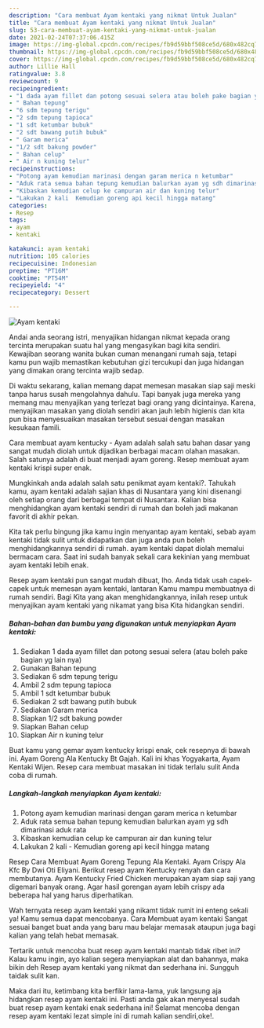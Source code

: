 ```yaml
---
description: "Cara membuat Ayam kentaki yang nikmat Untuk Jualan"
title: "Cara membuat Ayam kentaki yang nikmat Untuk Jualan"
slug: 53-cara-membuat-ayam-kentaki-yang-nikmat-untuk-jualan
date: 2021-02-24T07:37:06.415Z
image: https://img-global.cpcdn.com/recipes/fb9d59bbf508ce5d/680x482cq70/ayam-kentaki-foto-resep-utama.jpg
thumbnail: https://img-global.cpcdn.com/recipes/fb9d59bbf508ce5d/680x482cq70/ayam-kentaki-foto-resep-utama.jpg
cover: https://img-global.cpcdn.com/recipes/fb9d59bbf508ce5d/680x482cq70/ayam-kentaki-foto-resep-utama.jpg
author: Lillie Hall
ratingvalue: 3.8
reviewcount: 9
recipeingredient:
- "1 dada ayam fillet dan potong sesuai selera atau boleh pake bagian yg lain nya"
- " Bahan tepung"
- "6 sdm tepung terigu"
- "2 sdm tepung tapioca"
- "1 sdt ketumbar bubuk"
- "2 sdt bawang putih bubuk"
- " Garam merica"
- "1/2 sdt bakung powder"
- " Bahan celup"
- " Air n kuning telur"
recipeinstructions:
- "Potong ayam kemudian marinasi dengan garam merica n ketumbar"
- "Aduk rata semua bahan tepung kemudian balurkan ayam yg sdh dimarinasi aduk rata"
- "Kibaskan kemudian celup ke campuran air dan kuning telur"
- "Lakukan 2 kali  Kemudian goreng api kecil hingga matang"
categories:
- Resep
tags:
- ayam
- kentaki

katakunci: ayam kentaki 
nutrition: 105 calories
recipecuisine: Indonesian
preptime: "PT16M"
cooktime: "PT54M"
recipeyield: "4"
recipecategory: Dessert

---
```



![Ayam kentaki](https://img-global.cpcdn.com/recipes/fb9d59bbf508ce5d/680x482cq70/ayam-kentaki-foto-resep-utama.jpg)

Andai anda seorang istri, menyajikan hidangan nikmat kepada orang tercinta merupakan suatu hal yang mengasyikan bagi kita sendiri. Kewajiban seorang  wanita bukan cuman menangani rumah saja, tetapi kamu pun wajib memastikan kebutuhan gizi tercukupi dan juga hidangan yang dimakan orang tercinta wajib sedap.

Di waktu  sekarang, kalian memang dapat memesan masakan siap saji meski tanpa harus susah mengolahnya dahulu. Tapi banyak juga mereka yang memang mau menyajikan yang terlezat bagi orang yang dicintainya. Karena, menyajikan masakan yang diolah sendiri akan jauh lebih higienis dan kita pun bisa menyesuaikan masakan tersebut sesuai dengan masakan kesukaan famili. 

Cara membuat ayam kentucky - Ayam adalah salah satu bahan dasar yang sangat mudah diolah untuk dijadikan berbagai macam olahan masakan. Salah satunya adalah di buat menjadi ayam goreng. Resep membuat ayam kentaki krispi super enak.

Mungkinkah anda adalah salah satu penikmat ayam kentaki?. Tahukah kamu, ayam kentaki adalah sajian khas di Nusantara yang kini disenangi oleh setiap orang dari berbagai tempat di Nusantara. Kalian bisa menghidangkan ayam kentaki sendiri di rumah dan boleh jadi makanan favorit di akhir pekan.

Kita tak perlu bingung jika kamu ingin menyantap ayam kentaki, sebab ayam kentaki tidak sulit untuk didapatkan dan juga anda pun boleh menghidangkannya sendiri di rumah. ayam kentaki dapat diolah memalui bermacam cara. Saat ini sudah banyak sekali cara kekinian yang membuat ayam kentaki lebih enak.

Resep ayam kentaki pun sangat mudah dibuat, lho. Anda tidak usah capek-capek untuk memesan ayam kentaki, lantaran Kamu mampu membuatnya di rumah sendiri. Bagi Kita yang akan menghidangkannya, inilah resep untuk menyajikan ayam kentaki yang nikamat yang bisa Kita hidangkan sendiri.

<!--inarticleads1-->

##### Bahan-bahan dan bumbu yang digunakan untuk menyiapkan Ayam kentaki:

1. Sediakan 1 dada ayam fillet dan potong sesuai selera (atau boleh pake bagian yg lain nya)
1. Gunakan  Bahan tepung
1. Sediakan 6 sdm tepung terigu
1. Ambil 2 sdm tepung tapioca
1. Ambil 1 sdt ketumbar bubuk
1. Sediakan 2 sdt bawang putih bubuk
1. Sediakan  Garam merica
1. Siapkan 1/2 sdt bakung powder
1. Siapkan  Bahan celup
1. Siapkan  Air n kuning telur


Buat kamu yang gemar ayam kentucky krispi enak, cek resepnya di bawah ini. Ayam Goreng Ala Kentucky Bt Gajah. Kali ini khas Yogyakarta, Ayam Kentaki Wijen. Resep cara membuat masakan ini tidak terlalu sulit Anda coba di rumah. 

<!--inarticleads2-->

##### Langkah-langkah menyiapkan Ayam kentaki:

1. Potong ayam kemudian marinasi dengan garam merica n ketumbar
1. Aduk rata semua bahan tepung kemudian balurkan ayam yg sdh dimarinasi aduk rata
1. Kibaskan kemudian celup ke campuran air dan kuning telur
1. Lakukan 2 kali  - Kemudian goreng api kecil hingga matang


Resep Cara Membuat Ayam Goreng Tepung Ala Kentaki. Ayam Crispy Ala Kfc By Dwi Oti Eliyani. Berikut resep ayam Kentucky renyah dan cara membutanya. Ayam Kentucky Fried Chicken merupakan ayam siap saji yang digemari banyak orang. Agar hasil gorengan ayam lebih crispy ada beberapa hal yang harus diperhatikan. 

Wah ternyata resep ayam kentaki yang nikamt tidak rumit ini enteng sekali ya! Kamu semua dapat mencobanya. Cara Membuat ayam kentaki Sangat sesuai banget buat anda yang baru mau belajar memasak ataupun juga bagi kalian yang telah hebat memasak.

Tertarik untuk mencoba buat resep ayam kentaki mantab tidak ribet ini? Kalau kamu ingin, ayo kalian segera menyiapkan alat dan bahannya, maka bikin deh Resep ayam kentaki yang nikmat dan sederhana ini. Sungguh taidak sulit kan. 

Maka dari itu, ketimbang kita berfikir lama-lama, yuk langsung aja hidangkan resep ayam kentaki ini. Pasti anda gak akan menyesal sudah buat resep ayam kentaki enak sederhana ini! Selamat mencoba dengan resep ayam kentaki lezat simple ini di rumah kalian sendiri,oke!.

